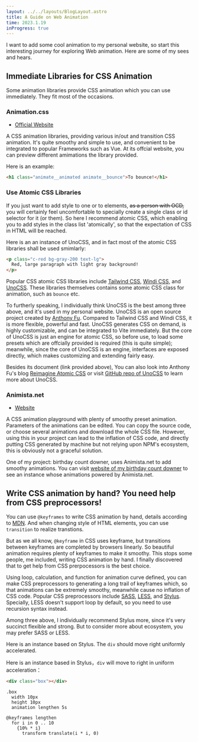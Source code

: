 ```yaml
---
layout: ../../layouts/BlogLayout.astro
title: A Guide on Web Animation
time: 2023.1.19
inProgress: true
---
```


I want to add some cool animation to my personal website, so start this interesting journey for exploring Web animation. Here are some of my sees and hears.

## Immediate Libraries for CSS Animation

Some animation libraries provide CSS animation which you can use immediately. They fit most of the occasions.

### Animation.css

- [Official Website](https://animation.style)

A CSS animation libraries, providing various in/out and transition CSS animation. It's quite smoothy and simple to use, and convenient to be integrated to popular Frameworks such as Vue. At its offcial website, you can preview different amimations the library provided.

Here is an example:

```html
<h1 class="animate__animated animate__bounce">To bounce!</h1>
```

### Use Atomic CSS Libraries

If you just want to add style to one or to elements, ~~as a person with OCD,~~ you will certainly feel uncomfortable to specially create a single class or id selector for it (or them). So here I recommend atomic CSS, which enabling you to add styles in the class list 'atomically', so that the expectation of CSS in HTML will be reached.

Here is an an instance of UnoCSS, and in fact most of the atomic CSS libraries shall be used smimlarly:

```html
<p class="c-red bg-gray-200 text-lg">
  Red, large paragraph with light gray background!
</p>
```

Popular CSS atomic CSS libraries include [Tailwind CSS](https://tailwindcss.com), [Windi CSS](https://windicss.org), and [UnoCSS](https://uno.antfu.me). These libraries themselves contains some atomic CSS class for animation, such as `bounce` etc.

To furtherly speaking, I individually think UnoCSS is the best among three above, and it's used in my personal website. UnoCSS is an open source project created by [Anthony Fu](https://antfu.me). Compared to Tailwind CSS and Windi CSS, it is more flexible, powerful and fast. UnoCSS generates CSS on demand, is highly customizable, and can be integrated to Vite immediately. But the core of UnoCSS is just an engine for atomic CSS, so before use, to load some presets which are offcially provided is required (this is quite simple); meanwhile, since the core of UnoCSS is an engine, interfaces are exposed directly, which makes customizing and extending fairly easy.

Besides its document (link provided above), You can also look into Anthony Fu's blog [Reimagine Atomic CSS](https://antfu.me/posts/reimagine-atomic-css) or visit [GitHub repo of UnoCSS](https://github.com/unocss/unocss) to learn more about UnoCSS.

### Animista.net

- [Website](https://animista.net)

A CSS animation playground with plenty of smoothy preset animation. Parameters of the animations can be edited. You can copy the source code, or choose several animations and download the whole CSS file. However, using this in your project can lead to the inflation of CSS code, and directly putting CSS generated by machine but not relying upon NPM's ecosystem, this is obviously not a graceful solution.

One of my project: birthday count downer, uses Animista.net to add smoothy animations. You can visit [website of my birthday count downer](https://birthday-count-downer.netlify.app) to see an instance whose animations powered by Animista.net.

## Write CSS animation by hand? You need help from CSS preprocessors!

You can use `@keyframes` to write CSS animation by hand, details according to [MDN](https://developer.mozilla.org). And when changing style of HTML elements, you can use `transition` to realize transtions.

But as we all know, `@keyframe` in CSS uses keyframe, but transitions between keyframes are completed by browsers linearly. So beautiful animation requires plenty of keyframes to make it smoothy. This stops some people, me included, writing CSS animation by hand. I finally discovered that to get help from CSS prerpocessors is the best choice.

Using loop, calculation, and function for animation curve defined, you can make CSS preprocessors to generating a long trail of keyframes which, so that animations can be extremely smoothy, meanwhile cause no inflation of CSS code. Popular CSS preprocessors include [SASS](https://sass-lang.com), [LESS](https://lesscss.org), and [Stylus](https://stylus-lang.com). Specially, LESS doesn't support loop by default, so you need to use recursion syntax instead.

Among three above, I individually recommend Stylus more, since it's very succinct flexible and strong. But to consider more about ecosystem, you may prefer SASS or LESS.

Here is an instance based on Stylus. The `div` should move right uniformly accelerated.

Here is an instance based in Stylus，`div` will move to right in uniform acceleration：

```html
<div class="box"></div>
```

```styl
.box
  width 10px
  height 10px
  animation lengthen 5s

@keyframes lengthen
  for i in 0 .. 10
    {10% * i}
      transform translate(i * i, 0)
```
